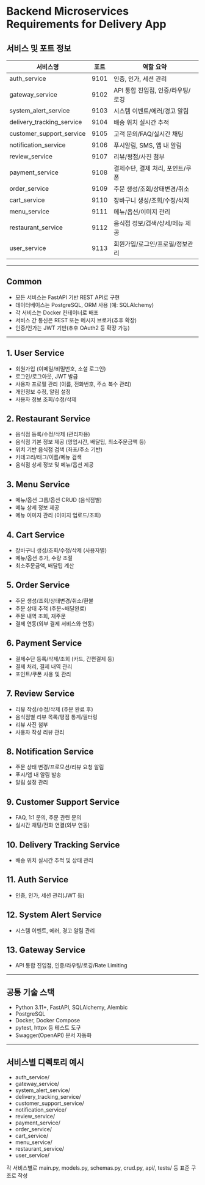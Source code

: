 # Backend Microservices Requirements for Delivery App

## 서비스 및 포트 정보

| 서비스명                    | 포트  | 역할 요약                           |
|-----------------------------|-------|-------------------------------------|
| auth_service                | 9101  | 인증, 인가, 세션 관리               |
| gateway_service             | 9102  | API 통합 진입점, 인증/라우팅/로깅   |
| system_alert_service        | 9103  | 시스템 이벤트/에러/경고 알림        |
| delivery_tracking_service   | 9104  | 배송 위치 실시간 추적               |
| customer_support_service    | 9105  | 고객 문의/FAQ/실시간 채팅           |
| notification_service        | 9106  | 푸시알림, SMS, 앱 내 알림           |
| review_service              | 9107  | 리뷰/평점/사진 첨부                 |
| payment_service             | 9108  | 결제수단, 결제 처리, 포인트/쿠폰    |
| order_service               | 9109  | 주문 생성/조회/상태변경/취소        |
| cart_service                | 9110  | 장바구니 생성/조회/수정/삭제        |
| menu_service                | 9111  | 메뉴/옵션/이미지 관리               |
| restaurant_service          | 9112  | 음식점 정보/검색/상세/메뉴 제공     |
| user_service                | 9113  | 회원가입/로그인/프로필/정보관리     |

---

## Common

- 모든 서비스는 FastAPI 기반 REST API로 구현
- 데이터베이스는 PostgreSQL, ORM 사용 (예: SQLAlchemy)
- 각 서비스는 Docker 컨테이너로 배포
- 서비스 간 통신은 REST 또는 메시지 브로커(추후 확장)
- 인증/인가는 JWT 기반(추후 OAuth2 등 확장 가능)

---

## 1. User Service

- 회원가입 (이메일/비밀번호, 소셜 로그인)
- 로그인/로그아웃, JWT 발급
- 사용자 프로필 관리 (이름, 전화번호, 주소 복수 관리)
- 개인정보 수정, 알림 설정
- 사용자 정보 조회/수정/삭제

## 2. Restaurant Service

- 음식점 등록/수정/삭제 (관리자용)
- 음식점 기본 정보 제공 (영업시간, 배달팁, 최소주문금액 등)
- 위치 기반 음식점 검색 (좌표/주소 기반)
- 카테고리/태그/이름/메뉴 검색
- 음식점 상세 정보 및 메뉴/옵션 제공

## 3. Menu Service

- 메뉴/옵션 그룹/옵션 CRUD (음식점별)
- 메뉴 상세 정보 제공
- 메뉴 이미지 관리 (이미지 업로드/조회)

## 4. Cart Service

- 장바구니 생성/조회/수정/삭제 (사용자별)
- 메뉴/옵션 추가, 수량 조절
- 최소주문금액, 배달팁 계산

## 5. Order Service

- 주문 생성/조회/상태변경/취소/환불
- 주문 상태 추적 (주문~배달완료)
- 주문 내역 조회, 재주문
- 결제 연동(외부 결제 서비스와 연동)

## 6. Payment Service

- 결제수단 등록/삭제/조회 (카드, 간편결제 등)
- 결제 처리, 결제 내역 관리
- 포인트/쿠폰 사용 및 관리

## 7. Review Service

- 리뷰 작성/수정/삭제 (주문 완료 후)
- 음식점별 리뷰 목록/평점 통계/필터링
- 리뷰 사진 첨부
- 사용자 작성 리뷰 관리

## 8. Notification Service

- 주문 상태 변경/프로모션/리뷰 요청 알림
- 푸시/앱 내 알림 발송
- 알림 설정 관리

## 9. Customer Support Service

- FAQ, 1:1 문의, 주문 관련 문의
- 실시간 채팅/전화 연결(외부 연동)

## 10. Delivery Tracking Service

- 배송 위치 실시간 추적 및 상태 관리

## 11. Auth Service

- 인증, 인가, 세션 관리(JWT 등)

## 12. System Alert Service

- 시스템 이벤트, 에러, 경고 알림 관리

## 13. Gateway Service

- API 통합 진입점, 인증/라우팅/로깅/Rate Limiting

---

## 공통 기술 스택

- Python 3.11+, FastAPI, SQLAlchemy, Alembic
- PostgreSQL
- Docker, Docker Compose
- pytest, httpx 등 테스트 도구
- Swagger(OpenAPI) 문서 자동화

---

## 서비스별 디렉토리 예시

- auth_service/
- gateway_service/
- system_alert_service/
- delivery_tracking_service/
- customer_support_service/
- notification_service/
- review_service/
- payment_service/
- order_service/
- cart_service/
- menu_service/
- restaurant_service/
- user_service/

각 서비스별로 main.py, models.py, schemas.py, crud.py, api/, tests/ 등 표준 구조로 작성
